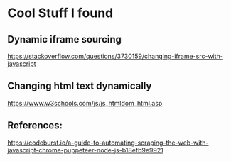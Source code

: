 # Cool Stuff I found

## Dynamic iframe sourcing
https://stackoverflow.com/questions/3730159/changing-iframe-src-with-javascript

## Changing html text dynamically
https://www.w3schools.com/js/js_htmldom_html.asp

## References:
https://codeburst.io/a-guide-to-automating-scraping-the-web-with-javascript-chrome-puppeteer-node-js-b18efb9e9921

